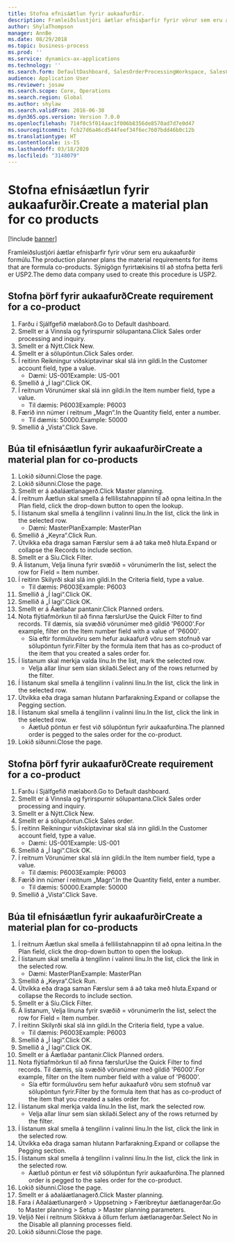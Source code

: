 ```yaml
---
title: Stofna efnisáætlun fyrir aukaafurðir.
description: Framleiðslustjóri áætlar efnisþarfir fyrir vörur sem eru aukaafurðir formúlu.
author: ShylaThompson
manager: AnnBe
ms.date: 08/29/2018
ms.topic: business-process
ms.prod: ''
ms.service: dynamics-ax-applications
ms.technology: ''
ms.search.form: DefaultDashboard, SalesOrderProcessingWorkspace, SalesCreateOrder, SalesTable, ReqCreatePlanWorkspace, ReqTransPlanCard, SysQueryForm, ReqTransPo
audience: Application User
ms.reviewer: josaw
ms.search.scope: Core, Operations
ms.search.region: Global
ms.author: shylaw
ms.search.validFrom: 2016-06-30
ms.dyn365.ops.version: Version 7.0.0
ms.openlocfilehash: 714f0c5f014aac1f006b8356de8570ad7d7e0d47
ms.sourcegitcommit: fcb27d6a46cd544feef34f6ec7607bdd46b0c12b
ms.translationtype: HT
ms.contentlocale: is-IS
ms.lasthandoff: 03/18/2020
ms.locfileid: "3148079"
---
```

# <a name="create-a-material-plan-for-co-products"></a><span data-ttu-id="f9adb-103">Stofna efnisáætlun fyrir aukaafurðir.</span><span class="sxs-lookup"><span data-stu-id="f9adb-103">Create a material plan for co products</span></span>

[!include [banner](../../includes/banner.md)]

<span data-ttu-id="f9adb-104">Framleiðslustjóri áætlar efnisþarfir fyrir vörur sem eru aukaafurðir formúlu.</span><span class="sxs-lookup"><span data-stu-id="f9adb-104">The production planner plans the material requirements for items that are formula co-products.</span></span> <span data-ttu-id="f9adb-105">Sýnigögn fyrirtækisins til að stofna þetta ferli er USP2.</span><span class="sxs-lookup"><span data-stu-id="f9adb-105">The demo data company used to create this procedure is USP2.</span></span>


## <a name="create-requirement-for-a-co-product"></a><span data-ttu-id="f9adb-106">Stofna þörf fyrir aukaafurð</span><span class="sxs-lookup"><span data-stu-id="f9adb-106">Create requirement for a co-product</span></span>
1. <span data-ttu-id="f9adb-107">Farðu í Sjálfgefið mælaborð.</span><span class="sxs-lookup"><span data-stu-id="f9adb-107">Go to Default dashboard.</span></span>
2. <span data-ttu-id="f9adb-108">Smellt er á Vinnsla og fyrirspurnir sölupantana.</span><span class="sxs-lookup"><span data-stu-id="f9adb-108">Click Sales order processing and inquiry.</span></span>
3. <span data-ttu-id="f9adb-109">Smellt er á Nýtt.</span><span class="sxs-lookup"><span data-stu-id="f9adb-109">Click New.</span></span>
4. <span data-ttu-id="f9adb-110">Smellt er á sölupöntun.</span><span class="sxs-lookup"><span data-stu-id="f9adb-110">Click Sales order.</span></span>
5. <span data-ttu-id="f9adb-111">Í reitinn Reikningur viðskiptavinar skal slá inn gildi.</span><span class="sxs-lookup"><span data-stu-id="f9adb-111">In the Customer account field, type a value.</span></span>
    * <span data-ttu-id="f9adb-112">Dæmi: US-001</span><span class="sxs-lookup"><span data-stu-id="f9adb-112">Example: US-001</span></span>  
6. <span data-ttu-id="f9adb-113">Smellið á „Í lagi“.</span><span class="sxs-lookup"><span data-stu-id="f9adb-113">Click OK.</span></span>
7. <span data-ttu-id="f9adb-114">Í reitnum Vörunúmer skal slá inn gildi.</span><span class="sxs-lookup"><span data-stu-id="f9adb-114">In the Item number field, type a value.</span></span>
    * <span data-ttu-id="f9adb-115">Til dæmis: P6003</span><span class="sxs-lookup"><span data-stu-id="f9adb-115">Example: P6003</span></span>  
8. <span data-ttu-id="f9adb-116">Færið inn númer í reitnum „Magn“.</span><span class="sxs-lookup"><span data-stu-id="f9adb-116">In the Quantity field, enter a number.</span></span>
    * <span data-ttu-id="f9adb-117">Til dæmis: 50000.</span><span class="sxs-lookup"><span data-stu-id="f9adb-117">Example: 50000</span></span>  
9. <span data-ttu-id="f9adb-118">Smellið á „Vista“.</span><span class="sxs-lookup"><span data-stu-id="f9adb-118">Click Save.</span></span>

## <a name="create-a-material-plan-for-co-products"></a><span data-ttu-id="f9adb-119">Búa til efnisáætlun fyrir aukaafurðir</span><span class="sxs-lookup"><span data-stu-id="f9adb-119">Create a material plan for co-products</span></span>
1. <span data-ttu-id="f9adb-120">Lokið síðunni.</span><span class="sxs-lookup"><span data-stu-id="f9adb-120">Close the page.</span></span>
2. <span data-ttu-id="f9adb-121">Lokið síðunni.</span><span class="sxs-lookup"><span data-stu-id="f9adb-121">Close the page.</span></span>
3. <span data-ttu-id="f9adb-122">Smellt er á aðaláætlanagerð.</span><span class="sxs-lookup"><span data-stu-id="f9adb-122">Click Master planning.</span></span>
4. <span data-ttu-id="f9adb-123">Í reitnum Áætlun skal smella á fellilistahnappinn til að opna leitina.</span><span class="sxs-lookup"><span data-stu-id="f9adb-123">In the Plan field, click the drop-down button to open the lookup.</span></span>
5. <span data-ttu-id="f9adb-124">Í listanum skal smella á tengilinn í valinni línu.</span><span class="sxs-lookup"><span data-stu-id="f9adb-124">In the list, click the link in the selected row.</span></span>
    * <span data-ttu-id="f9adb-125">Dæmi: MasterPlan</span><span class="sxs-lookup"><span data-stu-id="f9adb-125">Example: MasterPlan</span></span>  
6. <span data-ttu-id="f9adb-126">Smellið á „Keyra“.</span><span class="sxs-lookup"><span data-stu-id="f9adb-126">Click Run.</span></span>
7. <span data-ttu-id="f9adb-127">Útvíkka eða draga saman Færslur sem á að taka með hluta.</span><span class="sxs-lookup"><span data-stu-id="f9adb-127">Expand or collapse the Records to include section.</span></span>
8. <span data-ttu-id="f9adb-128">Smellt er á Síu.</span><span class="sxs-lookup"><span data-stu-id="f9adb-128">Click Filter.</span></span>
9. <span data-ttu-id="f9adb-129">Á listanum, Velja línuna fyrir svæðið = vörunúmer</span><span class="sxs-lookup"><span data-stu-id="f9adb-129">In the list, select the row for Field = Item number.</span></span>
10. <span data-ttu-id="f9adb-130">Í reitinn Skilyrði skal slá inn gildi.</span><span class="sxs-lookup"><span data-stu-id="f9adb-130">In the Criteria field, type a value.</span></span>
    * <span data-ttu-id="f9adb-131">Til dæmis: P6003</span><span class="sxs-lookup"><span data-stu-id="f9adb-131">Example: P6003</span></span>  
11. <span data-ttu-id="f9adb-132">Smellið á „Í lagi“.</span><span class="sxs-lookup"><span data-stu-id="f9adb-132">Click OK.</span></span>
12. <span data-ttu-id="f9adb-133">Smellið á „Í lagi“.</span><span class="sxs-lookup"><span data-stu-id="f9adb-133">Click OK.</span></span>
13. <span data-ttu-id="f9adb-134">Smellt er á Áætlaðar pantanir.</span><span class="sxs-lookup"><span data-stu-id="f9adb-134">Click Planned orders.</span></span>
14. <span data-ttu-id="f9adb-135">Nota flýtiafmörkun til að finna færslur</span><span class="sxs-lookup"><span data-stu-id="f9adb-135">Use the Quick Filter to find records.</span></span> <span data-ttu-id="f9adb-136">Til dæmis, sía svæðið vörunúmer með gildið 'P6000'.</span><span class="sxs-lookup"><span data-stu-id="f9adb-136">For example, filter on the Item number field with a value of 'P6000'.</span></span>
    * <span data-ttu-id="f9adb-137">Sía eftir formúluvöru sem hefur aukaafurð vöru sem stofnuð var sölupöntun fyrir.</span><span class="sxs-lookup"><span data-stu-id="f9adb-137">Filter by the formula item that has as co-product of the item that you created a sales order for.</span></span>  
15. <span data-ttu-id="f9adb-138">Í listanum skal merkja valda línu.</span><span class="sxs-lookup"><span data-stu-id="f9adb-138">In the list, mark the selected row.</span></span>
    * <span data-ttu-id="f9adb-139">Velja allar línur sem sían skilaði.</span><span class="sxs-lookup"><span data-stu-id="f9adb-139">Select any of the rows returned by the filter.</span></span>  
16. <span data-ttu-id="f9adb-140">Í listanum skal smella á tengilinn í valinni línu.</span><span class="sxs-lookup"><span data-stu-id="f9adb-140">In the list, click the link in the selected row.</span></span>
17. <span data-ttu-id="f9adb-141">Útvíkka eða draga saman hlutann Þarfarakning.</span><span class="sxs-lookup"><span data-stu-id="f9adb-141">Expand or collapse the Pegging section.</span></span>
18. <span data-ttu-id="f9adb-142">Í listanum skal smella á tengilinn í valinni línu.</span><span class="sxs-lookup"><span data-stu-id="f9adb-142">In the list, click the link in the selected row.</span></span>
    * <span data-ttu-id="f9adb-143">Áætluð pöntun er fest við sölupöntun fyrir aukaafurðina.</span><span class="sxs-lookup"><span data-stu-id="f9adb-143">The planned order is pegged to the sales order for the co-product.</span></span>  
19. <span data-ttu-id="f9adb-144">Lokið síðunni.</span><span class="sxs-lookup"><span data-stu-id="f9adb-144">Close the page.</span></span>

## <a name="create-requirement-for-a-co-product"></a><span data-ttu-id="f9adb-145">Stofna þörf fyrir aukaafurð</span><span class="sxs-lookup"><span data-stu-id="f9adb-145">Create requirement for a co-product</span></span>
1. <span data-ttu-id="f9adb-146">Farðu í Sjálfgefið mælaborð.</span><span class="sxs-lookup"><span data-stu-id="f9adb-146">Go to Default dashboard.</span></span>
2. <span data-ttu-id="f9adb-147">Smellt er á Vinnsla og fyrirspurnir sölupantana.</span><span class="sxs-lookup"><span data-stu-id="f9adb-147">Click Sales order processing and inquiry.</span></span>
3. <span data-ttu-id="f9adb-148">Smellt er á Nýtt.</span><span class="sxs-lookup"><span data-stu-id="f9adb-148">Click New.</span></span>
4. <span data-ttu-id="f9adb-149">Smellt er á sölupöntun.</span><span class="sxs-lookup"><span data-stu-id="f9adb-149">Click Sales order.</span></span>
5. <span data-ttu-id="f9adb-150">Í reitinn Reikningur viðskiptavinar skal slá inn gildi.</span><span class="sxs-lookup"><span data-stu-id="f9adb-150">In the Customer account field, type a value.</span></span>
    * <span data-ttu-id="f9adb-151">Dæmi: US-001</span><span class="sxs-lookup"><span data-stu-id="f9adb-151">Example: US-001</span></span>  
6. <span data-ttu-id="f9adb-152">Smellið á „Í lagi“.</span><span class="sxs-lookup"><span data-stu-id="f9adb-152">Click OK.</span></span>
7. <span data-ttu-id="f9adb-153">Í reitnum Vörunúmer skal slá inn gildi.</span><span class="sxs-lookup"><span data-stu-id="f9adb-153">In the Item number field, type a value.</span></span>
    * <span data-ttu-id="f9adb-154">Til dæmis: P6003</span><span class="sxs-lookup"><span data-stu-id="f9adb-154">Example: P6003</span></span>  
8. <span data-ttu-id="f9adb-155">Færið inn númer í reitnum „Magn“.</span><span class="sxs-lookup"><span data-stu-id="f9adb-155">In the Quantity field, enter a number.</span></span>
    * <span data-ttu-id="f9adb-156">Til dæmis: 50000.</span><span class="sxs-lookup"><span data-stu-id="f9adb-156">Example: 50000</span></span>  
9. <span data-ttu-id="f9adb-157">Smellið á „Vista“.</span><span class="sxs-lookup"><span data-stu-id="f9adb-157">Click Save.</span></span>

## <a name="create-a-material-plan-for-co-products"></a><span data-ttu-id="f9adb-158">Búa til efnisáætlun fyrir aukaafurðir</span><span class="sxs-lookup"><span data-stu-id="f9adb-158">Create a material plan for co-products</span></span>
1. <span data-ttu-id="f9adb-159">Í reitnum Áætlun skal smella á fellilistahnappinn til að opna leitina.</span><span class="sxs-lookup"><span data-stu-id="f9adb-159">In the Plan field, click the drop-down button to open the lookup.</span></span>
2. <span data-ttu-id="f9adb-160">Í listanum skal smella á tengilinn í valinni línu.</span><span class="sxs-lookup"><span data-stu-id="f9adb-160">In the list, click the link in the selected row.</span></span>
    * <span data-ttu-id="f9adb-161">Dæmi: MasterPlan</span><span class="sxs-lookup"><span data-stu-id="f9adb-161">Example: MasterPlan</span></span>  
3. <span data-ttu-id="f9adb-162">Smellið á „Keyra“.</span><span class="sxs-lookup"><span data-stu-id="f9adb-162">Click Run.</span></span>
4. <span data-ttu-id="f9adb-163">Útvíkka eða draga saman Færslur sem á að taka með hluta.</span><span class="sxs-lookup"><span data-stu-id="f9adb-163">Expand or collapse the Records to include section.</span></span>
5. <span data-ttu-id="f9adb-164">Smellt er á Síu.</span><span class="sxs-lookup"><span data-stu-id="f9adb-164">Click Filter.</span></span>
6. <span data-ttu-id="f9adb-165">Á listanum, Velja línuna fyrir svæðið = vörunúmer</span><span class="sxs-lookup"><span data-stu-id="f9adb-165">In the list, select the row for Field = Item number.</span></span>
7. <span data-ttu-id="f9adb-166">Í reitinn Skilyrði skal slá inn gildi.</span><span class="sxs-lookup"><span data-stu-id="f9adb-166">In the Criteria field, type a value.</span></span>
    * <span data-ttu-id="f9adb-167">Til dæmis: P6003</span><span class="sxs-lookup"><span data-stu-id="f9adb-167">Example: P6003</span></span>  
8. <span data-ttu-id="f9adb-168">Smellið á „Í lagi“.</span><span class="sxs-lookup"><span data-stu-id="f9adb-168">Click OK.</span></span>
9. <span data-ttu-id="f9adb-169">Smellið á „Í lagi“.</span><span class="sxs-lookup"><span data-stu-id="f9adb-169">Click OK.</span></span>
10. <span data-ttu-id="f9adb-170">Smellt er á Áætlaðar pantanir.</span><span class="sxs-lookup"><span data-stu-id="f9adb-170">Click Planned orders.</span></span>
11. <span data-ttu-id="f9adb-171">Nota flýtiafmörkun til að finna færslur</span><span class="sxs-lookup"><span data-stu-id="f9adb-171">Use the Quick Filter to find records.</span></span> <span data-ttu-id="f9adb-172">Til dæmis, sía svæðið vörunúmer með gildið 'P6000'.</span><span class="sxs-lookup"><span data-stu-id="f9adb-172">For example, filter on the Item number field with a value of 'P6000'.</span></span>
    * <span data-ttu-id="f9adb-173">Sía eftir formúluvöru sem hefur aukaafurð vöru sem stofnuð var sölupöntun fyrir.</span><span class="sxs-lookup"><span data-stu-id="f9adb-173">Filter by the formula item that has as co-product of the item that you created a sales order for.</span></span>  
12. <span data-ttu-id="f9adb-174">Í listanum skal merkja valda línu.</span><span class="sxs-lookup"><span data-stu-id="f9adb-174">In the list, mark the selected row.</span></span>
    * <span data-ttu-id="f9adb-175">Velja allar línur sem sían skilaði.</span><span class="sxs-lookup"><span data-stu-id="f9adb-175">Select any of the rows returned by the filter.</span></span>  
13. <span data-ttu-id="f9adb-176">Í listanum skal smella á tengilinn í valinni línu.</span><span class="sxs-lookup"><span data-stu-id="f9adb-176">In the list, click the link in the selected row.</span></span>
14. <span data-ttu-id="f9adb-177">Útvíkka eða draga saman hlutann Þarfarakning.</span><span class="sxs-lookup"><span data-stu-id="f9adb-177">Expand or collapse the Pegging section.</span></span>
15. <span data-ttu-id="f9adb-178">Í listanum skal smella á tengilinn í valinni línu.</span><span class="sxs-lookup"><span data-stu-id="f9adb-178">In the list, click the link in the selected row.</span></span>
    * <span data-ttu-id="f9adb-179">Áætluð pöntun er fest við sölupöntun fyrir aukaafurðina.</span><span class="sxs-lookup"><span data-stu-id="f9adb-179">The planned order is pegged to the sales order for the co-product.</span></span>  
16. <span data-ttu-id="f9adb-180">Lokið síðunni.</span><span class="sxs-lookup"><span data-stu-id="f9adb-180">Close the page.</span></span>
17. <span data-ttu-id="f9adb-181">Smellt er á aðaláætlanagerð.</span><span class="sxs-lookup"><span data-stu-id="f9adb-181">Click Master planning.</span></span>
18. <span data-ttu-id="f9adb-182">Fara í Aðaláætlunargerð > Uppsetning > Færibreytur áætlanagerðar.</span><span class="sxs-lookup"><span data-stu-id="f9adb-182">Go to Master planning > Setup > Master planning parameters.</span></span>
19. <span data-ttu-id="f9adb-183">Veljið Nei í reitnum Slökkva á öllum ferlum áætlanagerðar.</span><span class="sxs-lookup"><span data-stu-id="f9adb-183">Select No in the Disable all planning processes field.</span></span>
20. <span data-ttu-id="f9adb-184">Lokið síðunni.</span><span class="sxs-lookup"><span data-stu-id="f9adb-184">Close the page.</span></span>

